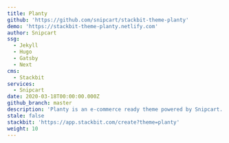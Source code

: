 ```yaml
---
title: Planty
github: 'https://github.com/snipcart/stackbit-theme-planty'
demo: 'https://stackbit-theme-planty.netlify.com'
author: Snipcart
ssg:
  - Jekyll
  - Hugo
  - Gatsby
  - Next
cms:
  - Stackbit
services:
  - Snipcart
date: 2020-03-18T00:00:00.000Z
github_branch: master
description: 'Planty is an e-commerce ready theme powered by Snipcart.'
stale: false
stackbit: 'https://app.stackbit.com/create?theme=planty'
weight: 10
---
```

